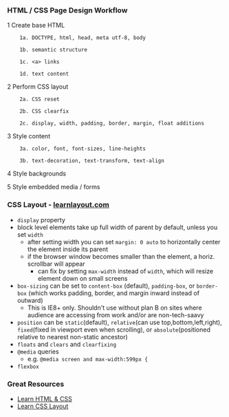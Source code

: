 ### HTML / CSS Page Design Workflow

1 Create base HTML
```
	1a. DOCTYPE, html, head, meta utf-8, body
	
	1b. semantic structure
	
	1c. <a> links
	
	1d. text content
```	
2 Perform CSS layout
```
	2a. CSS reset
	
	2b. CSS clearfix
	
	2c. display, width, padding, border, margin, float additions
```	
3 Style content
```
	3a. color, font, font-sizes, line-heights
	
	3b. text-decoration, text-transform, text-align
```	
4 Style backgrounds

5 Style embedded media / forms

### CSS Layout - [learnlayout.com](learnlayout.com)
- ```display``` property
- block level elements take up full width of parent by default, unless you set ```width```
	- after setting width you can set ```margin: 0 auto``` to horizontally center the element inside its parent
	- if the browser window becomes smaller than the element, a horiz. scrollbar will appear
		- can fix by setting ```max-width``` instead of ```width```, which will resize element down on small screens
- ```box-sizing``` can be set to ```content-box``` (default), ```padding-box```, or ```border-box``` (which works padding, border, and margin inward instead of outward)
	- This is IE8+ only. Shouldn't use without plan B on sites where audience are accessing from work and/or are non-tech-saavy
- ```position``` can be ```static```(default), ```relative```(can use top,bottom,left,right), ```fixed```(fixed in viewport even when scrolling), or ```absolute```(positioned relative to nearest non-static ancestor)
- ```floats``` and ```clears``` and ```clearfixing```
- ```@media``` queries
	- e.g. ```@media screen and max-width:599px {```
- ```flexbox```

### Great Resources
- [Learn HTML & CSS](http://learn.shayhowe.com/html-css/)
- [Learn CSS Layout](http://learnlayout.com/)
